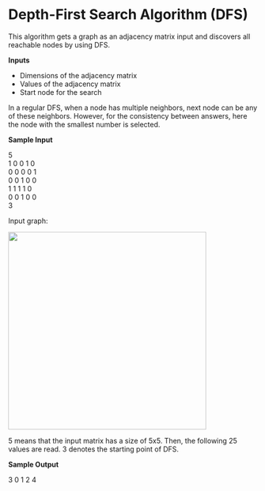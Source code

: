 # Depth-First Search Algorithm (DFS)

This algorithm gets a graph as an adjacency matrix input and discovers all reachable nodes by using DFS.

**Inputs**
* Dimensions of the adjacency matrix
* Values of the adjacency matrix
* Start node for the search

In a regular DFS, when a node has multiple neighbors, next node can be any of these neighbors. However, for the
consistency between answers, here the node with the smallest number is selected.

**Sample Input**

5\
1 0 0 1 0\
0 0 0 0 1\
0 0 1 0 0\
1 1 1 1 0\
0 0 1 0 0\
3

Input graph:

<img src="https://user-images.githubusercontent.com/36201330/165468833-2e6fd4c3-08e0-4865-a332-a62b4e251472.png" width=400>

5 means that the input matrix has a size of 5x5.
Then, the following 25 values are read.
3 denotes the starting point of DFS.

**Sample Output**

3 0 1 2 4